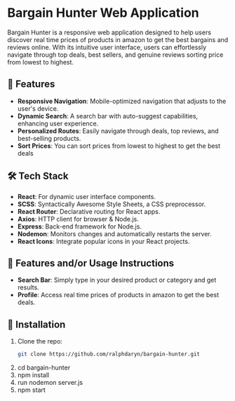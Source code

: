 # Bargain Hunter Web Application

Bargain Hunter is a responsive web application designed to help users discover real time prices of products in amazon to get the best bargains and reviews online. With its intuitive user interface, users can effortlessly navigate through top deals, best sellers, and genuine reviews sorting price from lowest to highest.

## 🚀 Features

- **Responsive Navigation**: Mobile-optimized navigation that adjusts to the user's device.
- **Dynamic Search**: A search bar with auto-suggest capabilities, enhancing user experience.
- **Personalized Routes**: Easily navigate through deals, top reviews, and best-selling products.
- **Sort Prices**: You can sort prices from lowest to highest to get the best deals

## 🛠️ Tech Stack

- **React**: For dynamic user interface components.
- **SCSS**: Syntactically Awesome Style Sheets, a CSS preprocessor.
- **React Router**: Declarative routing for React apps.
- **Axios**: HTTP client for browser & Node.js.
- **Express**: Back-end framework for Node.js.
- **Nodemon**: Monitors changes and automatically restarts the server.
- **React Icons**: Integrate popular icons in your React projects.

## 📝 Features and/or Usage Instructions

- **Search Bar**: Simply type in your desired product or category and get results.
- **Profile**: Access real time prices of products in amazon to get the best deals.


## 🚀 Installation

1. Clone the repo:
   ```bash
   git clone https://github.com/ralphdaryn/bargain-hunter.git
   ```
2. cd bargain-hunter
3. npm install
4. run nodemon server.js
5. npm start
